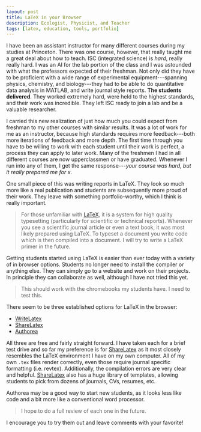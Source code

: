 ```yaml
---
layout: post
title: LaTeX in your Browser
description: Ecologist, Physicist, and Teacher
tags: [latex, education, tools, portfolio]
---
```


I have been an assistant instructor for many different courses during my studies at Princeton.  There was one course, however, that really taught me a great deal about how to teach.  ISC (integrated science) is _hard_, really really hard.  I was an AI for the lab portion of the class and I was astounded with what the professors expected of their freshman.  Not only did they have to be proficient with a wide range of experimental equipment---spanning physics, chemistry, and biology---they had to be able to do quantitative data analysis in MATLAB, and write journal style reports.  **The students delivered**.  They worked extremely hard, were held to the highest standards, and their work was incredible. They left ISC ready to join a lab and be a valuable researcher.

I carried this new realization of just how much you could expect from freshman to my other courses with similar results.  It was a lot of work for me as an instructor, because high standards requires more feedback---both more iterations of feedback and more depth.  The first time through you have to be willing to work with each student until their work is perfect, a process they can apply to later work.  Many of the freshmen I had in all different courses are now upperclassmen or have graduated.  Whenever I run into any of them, I get the same response---_your course was hard, but it really prepared me for x_.

One small piece of this was writing reports in LaTeX.  They look so much more like a real publication and students are subsequently more proud of their work.  They leave with something portfolio-worthy, which I think is really important. 



> For those unfamiliar with [LaTeX](latex-project.org), it is a system for high quality typesetting (particularly for scientific or technical reports).  Whenever you see a scientific journal article or even a text book, it was most likely prepared using LaTeX.  To typeset a document you write code which is then compiled into a document.  I will try to write a LaTeX primer in the future.


Getting students started using LaTeX is easier than ever today with a variety of in browser options.  Students no longer need to install the compiler or anything else.  They can simply go to a website and work on their projects.  In principle they can collaborate as well, although I have not tried this yet.

> This should work with the chromebooks my students have.  I need to test this.

There seem to be three established options for LaTeX in the browser:

* [WriteLatex](https://www.writelatex.com/)
* [ShareLatex](https://www.sharelatex.com/)
* [Authorea](https://www.authorea.com/)

All three are free and fairly straight forward.  I have taken each for a brief test drive and so far my preference is for [ShareLatex](https://www.sharelatex.com/) as it most closely resembles the LaTeX environment I have on my own computer.  All of my own `.tex` files render correctly, even those require journal specific formatting (i.e. revtex).  Additionally, the compilation errors are very clear and helpful.  [ShareLatex](https://www.sharelatex.com/) also has a huge library of templates, allowing students to pick from dozens of journals, CVs, resumes, etc.

Authorea may be a good way to start new students, as it looks less like code and a bit more like a conventional word processor.

> I hope to do a full review of each one in the future.

I encourage you to try them out and leave comments with your favorite!




<!--ShareLa Tex writeLatex authorea


I am going to try out all three.


I am currently using shareLatex and so far I am very impressed.  They make it very easy to choose between different templates.

Also the compilation errors are very informative and show exactly where they occur in the code.  Errors are much better explained than in TeXShop.

Also cut and paste from my own code rendered very well.   






This is my first website and as a result I am learning something new with every post.  I am using Jekyll, a static site generator build on ruby, for two reasons.

1. I have heard wonderful things about it.
2. It works with [github pages](https://pages.github.com/), so you can host your Jekyll site for free.

The setup has been pretty painless, even for someone with little prior experience with HTML, CSS, or Ruby.  I am familiar with git however, which has been a huge help.  I simply cloned [someone else's code](https://github.com/poole/poole), and began to modify it to my own liking. 

> For those unfamiliar with git, there are many wonderful online [tutorials](https://try.github.io/levels/1/challenges/1).  I have a github account---[capecodcid](https://github.com/capecodcid/) (which I use less than I should).  On my own computer I use a combination of the command line and [gitbox](http://www.gitboxapp.com/) to manage my repositories.

My advice is to start with something simple.  There are some really beautiful [Jekyll themes](https://github.com/ColeTownsend/Balzac-for-Jekyll), but start simple. 

The first thing I needed to figure out how to do is to use [MathJax](http://www.mathjax.org/) to render LaTeX equations.  I will be writing a lot of math and I want it to look good!

$$
G_{\mu \nu} + \Lambda g_{\mu \nu} = \frac{8\pi G}{c^4}T_{\mu \nu}
$$

> This is the famous Einstein Field Equation, which captures the key idea of General Relativity---local curvature in spacetime is equal to the local momentum and energy in that spacetime.  Matter and energy bend space!

Boom!  I am not sure why things are orange, but at least everything is typesetting correctly.  So what did I have to do to get this to work?  There are two parts.  First, you need to tell your webpage where to find MathJax.  Second, you need to make sure that your markdown parser recognizes that something is LaTeX.  So here was my procedure:

* I added the following line of code to `head.html` in my `_includes` folder.  It could equivalently go in `default.html`.  It just needs to be somewhere it will get run.  This simply instructs the browser to go grab the latest MathJax javascript.

{% highlight html %}
<script type="text/javascript" src="http://cdn.mathjax.org/mathjax/latest/MathJax.js?config=TeX-AMS-MML_HTMLorMML"></script>
{% endhighlight %}

* I changed the markdown parser to `kramdown` which recognizes anything between two sets of `$$` as a LaTeX equation and not regular markdown.  To do this I first had to install kramdown,

{% highlight ruby %}
gem install kramdown
{% endhighlight %}

and then I added the following line to my `_config.yml` file.

{% highlight Text only %}
markdown:         kramdown
{% endhighlight %}

Voila!  It works.  It even supports inline equations like $$\sum_{n=1}^{\infty} \frac{1}{n^2} = \frac{\pi^2}{6}$$.  Now I just need to figure out how to change the coloring. -->



